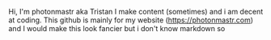 Hi, I'm photonmastr aka Tristan
I make content (sometimes) and i am decent at coding. 
This github is mainly for my website (https://photonmastr.com)
and I would make this look fancier but i don't know markdown so
